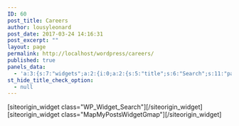 ```yaml
---
ID: 60
post_title: Careers
author: lousyleonard
post_date: 2017-03-24 14:16:31
post_excerpt: ""
layout: page
permalink: http://localhost/wordpress/careers/
published: true
panels_data:
  - 'a:3:{s:7:"widgets";a:2:{i:0;a:2:{s:5:"title";s:6:"Search";s:11:"panels_info";a:7:{s:5:"class";s:16:"WP_Widget_Search";s:3:"raw";b:0;s:4:"grid";i:0;s:4:"cell";i:1;s:2:"id";i:0;s:9:"widget_id";s:36:"0eb2528e-97ba-4b5c-9d1d-4ab83b400ad6";s:5:"style";a:1:{s:18:"background_display";s:4:"tile";}}}i:1;a:11:{s:5:"title";s:21:"Map of all Careers...";s:6:"region";s:4:"auto";s:8:"taxonomy";s:8:"post_tag";s:6:"parent";s:0:"";s:7:"maptype";s:7:"roadmap";s:14:"maptypecontrol";s:4:"true";s:10:"infowindow";s:4:"true";s:6:"target";s:5:"_self";s:5:"width";i:500;s:6:"height";i:600;s:11:"panels_info";a:6:{s:5:"class";s:20:"MapMyPostsWidgetGmap";s:4:"grid";i:1;s:4:"cell";i:1;s:2:"id";i:1;s:9:"widget_id";s:36:"d76f8a9d-5b67-4861-a035-fbaabb6e7fd2";s:5:"style";a:2:{s:27:"background_image_attachment";b:0;s:18:"background_display";s:4:"tile";}}}}s:5:"grids";a:2:{i:0;a:2:{s:5:"cells";i:2;s:5:"style";a:2:{s:18:"background_display";s:4:"tile";s:14:"cell_alignment";s:10:"flex-start";}}i:1;a:2:{s:5:"cells";i:2;s:5:"style";a:0:{}}}s:10:"grid_cells";a:4:{i:0;a:4:{s:4:"grid";i:0;s:5:"index";i:0;s:6:"weight";d:0.5;s:5:"style";a:0:{}}i:1;a:4:{s:4:"grid";i:0;s:5:"index";i:1;s:6:"weight";d:0.5;s:5:"style";a:0:{}}i:2;a:4:{s:4:"grid";i:1;s:5:"index";i:0;s:6:"weight";d:0.5;s:5:"style";a:0:{}}i:3;a:4:{s:4:"grid";i:1;s:5:"index";i:1;s:6:"weight";d:0.5;s:5:"style";a:0:{}}}}'
st_hide_title_check_option:
  - null
---
```

<div id="pl-60"  class="panel-layout" ><div id="pg-60-0"  class="panel-grid panel-no-style"  data-style="{&quot;background_display&quot;:&quot;tile&quot;,&quot;cell_alignment&quot;:&quot;flex-start&quot;}" ><div id="pgc-60-0-0"  class="panel-grid-cell panel-grid-cell-empty"  data-weight="0.5" ></div><div id="pgc-60-0-1"  class="panel-grid-cell"  data-weight="0.5" ><div id="panel-60-0-1-0" class="so-panel widget widget_search panel-first-child panel-last-child" data-index="0" data-style="{&quot;background_display&quot;:&quot;tile&quot;}" >[siteorigin_widget class="WP_Widget_Search"]<input type="hidden" value="{&quot;instance&quot;:{&quot;title&quot;:&quot;Search&quot;},&quot;args&quot;:{&quot;before_widget&quot;:&quot;&lt;div id=\&quot;panel-60-0-1-0\&quot; class=\&quot;so-panel widget widget_search panel-first-child panel-last-child\&quot; data-index=\&quot;0\&quot; data-style=\&quot;{&amp;quot;background_display&amp;quot;:&amp;quot;tile&amp;quot;}\&quot; &gt;&quot;,&quot;after_widget&quot;:&quot;&lt;\/div&gt;&quot;,&quot;before_title&quot;:&quot;&lt;h3 class=\&quot;widget-title\&quot;&gt;&quot;,&quot;after_title&quot;:&quot;&lt;\/h3&gt;&quot;,&quot;widget_id&quot;:&quot;widget-0-1-0&quot;}}" />[/siteorigin_widget]</div></div></div><div id="pg-60-1"  class="panel-grid panel-no-style" ><div id="pgc-60-1-0"  class="panel-grid-cell panel-grid-cell-empty"  data-weight="0.5" ></div><div id="pgc-60-1-1"  class="panel-grid-cell"  data-weight="0.5" ><div id="panel-60-1-1-0" class="so-panel widget widget_mapmypostswidgetgmap widget_mmp_gmap panel-first-child panel-last-child" data-index="1" data-style="{&quot;background_image_attachment&quot;:false,&quot;background_display&quot;:&quot;tile&quot;}" >[siteorigin_widget class="MapMyPostsWidgetGmap"]<input type="hidden" value="{&quot;instance&quot;:{&quot;title&quot;:&quot;Map of all Careers...&quot;,&quot;region&quot;:&quot;auto&quot;,&quot;taxonomy&quot;:&quot;post_tag&quot;,&quot;parent&quot;:&quot;&quot;,&quot;maptype&quot;:&quot;roadmap&quot;,&quot;maptypecontrol&quot;:&quot;true&quot;,&quot;infowindow&quot;:&quot;true&quot;,&quot;target&quot;:&quot;_self&quot;,&quot;width&quot;:500,&quot;height&quot;:600},&quot;args&quot;:{&quot;before_widget&quot;:&quot;&lt;div id=\&quot;panel-60-1-1-0\&quot; class=\&quot;so-panel widget widget_mapmypostswidgetgmap widget_mmp_gmap panel-first-child panel-last-child\&quot; data-index=\&quot;1\&quot; data-style=\&quot;{&amp;quot;background_image_attachment&amp;quot;:false,&amp;quot;background_display&amp;quot;:&amp;quot;tile&amp;quot;}\&quot; &gt;&quot;,&quot;after_widget&quot;:&quot;&lt;\/div&gt;&quot;,&quot;before_title&quot;:&quot;&lt;h3 class=\&quot;widget-title\&quot;&gt;&quot;,&quot;after_title&quot;:&quot;&lt;\/h3&gt;&quot;,&quot;widget_id&quot;:&quot;widget-1-1-0&quot;}}" />[/siteorigin_widget]</div></div></div></div>